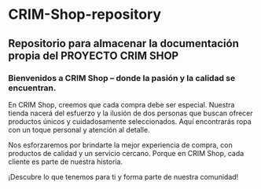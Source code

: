 # CRIM-Shop-repository

## Repositorio para almacenar la documentación propia del PROYECTO CRIM SHOP

### Bienvenidos a CRIM Shop – donde la pasión y la calidad se encuentran.

En CRIM Shop, creemos que cada compra debe ser especial. Nuestra tienda nacerá del esfuerzo y la ilusión de dos personas que buscan ofrecer productos únicos y cuidadosamente seleccionados. Aquí encontrarás ropa con un toque personal y atención al detalle.

Nos esforzaremos por brindarte la mejor experiencia de compra, con productos de calidad y un servicio cercano. Porque en CRIM Shop, cada cliente es parte de nuestra historia.

¡Descubre lo que tenemos para ti y forma parte de nuestra comunidad!
